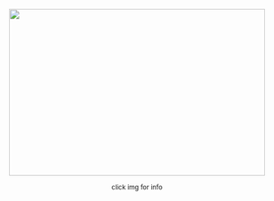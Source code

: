 
<p align="center">
  <img width="460" height="300" src="https://files.catbox.moe/h9z2c9.png">
</p>
<p align="center">
   <sub>click img for info</sub> 
   </p>
